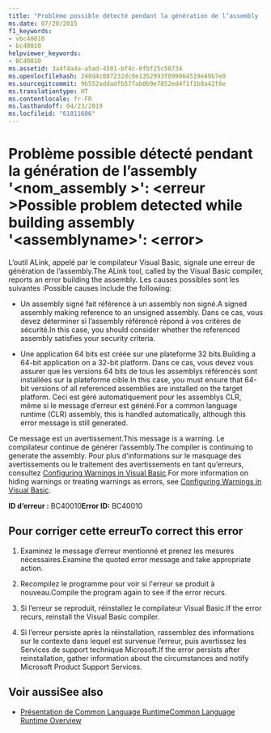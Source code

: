 ```yaml
---
title: "Problème possible détecté pendant la génération de l’assembly '<assemblyname>' : <error>"
ms.date: 07/20/2015
f1_keywords:
- vbc40010
- bc40010
helpviewer_keywords:
- BC40010
ms.assetid: 3a4f4a4a-a5ad-4501-bf4c-0fbf25c50734
ms.openlocfilehash: 248d4c087232dc0e1352993f099064519e49b7e0
ms.sourcegitcommit: 9b552addadfb57fab0b9e7852ed4f1f1b8a42f8e
ms.translationtype: HT
ms.contentlocale: fr-FR
ms.lasthandoff: 04/23/2019
ms.locfileid: "61811606"
---
```

# <a name="possible-problem-detected-while-building-assembly-assemblyname-error"></a><span data-ttu-id="51208-102">Problème possible détecté pendant la génération de l’assembly '\<nom_assembly >': \<erreur ></span><span class="sxs-lookup"><span data-stu-id="51208-102">Possible problem detected while building assembly '\<assemblyname>': \<error></span></span>
<span data-ttu-id="51208-103">L’outil ALink, appelé par le compilateur Visual Basic, signale une erreur de génération de l’assembly.</span><span class="sxs-lookup"><span data-stu-id="51208-103">The ALink tool, called by the Visual Basic compiler, reports an error building the assembly.</span></span> <span data-ttu-id="51208-104">Les causes possibles sont les suivantes :</span><span class="sxs-lookup"><span data-stu-id="51208-104">Possible causes include the following:</span></span>  
  
- <span data-ttu-id="51208-105">Un assembly signé fait référence à un assembly non signé.</span><span class="sxs-lookup"><span data-stu-id="51208-105">A signed assembly making reference to an unsigned assembly.</span></span> <span data-ttu-id="51208-106">Dans ce cas, vous devez déterminer si l’assembly référencé répond à vos critères de sécurité.</span><span class="sxs-lookup"><span data-stu-id="51208-106">In this case, you should consider whether the referenced assembly satisfies your security criteria.</span></span>  
  
- <span data-ttu-id="51208-107">Une application 64 bits est créée sur une plateforme 32 bits.</span><span class="sxs-lookup"><span data-stu-id="51208-107">Building a 64-bit application on a 32-bit platform.</span></span> <span data-ttu-id="51208-108">Dans ce cas, vous devez vous assurer que les versions 64 bits de tous les assemblys référencés sont installées sur la plateforme cible.</span><span class="sxs-lookup"><span data-stu-id="51208-108">In this case, you must ensure that 64-bit versions of all referenced assemblies are installed on the target platform.</span></span> <span data-ttu-id="51208-109">Ceci est géré automatiquement pour les assemblys CLR, même si le message d’erreur est généré.</span><span class="sxs-lookup"><span data-stu-id="51208-109">For a common language runtime (CLR) assembly, this is handled automatically, although this error message is still generated.</span></span>  
  
 <span data-ttu-id="51208-110">Ce message est un avertissement.</span><span class="sxs-lookup"><span data-stu-id="51208-110">This message is a warning.</span></span> <span data-ttu-id="51208-111">Le compilateur continue de générer l’assembly.</span><span class="sxs-lookup"><span data-stu-id="51208-111">The compiler is continuing to generate the assembly.</span></span> <span data-ttu-id="51208-112">Pour plus d’informations sur le masquage des avertissements ou le traitement des avertissements en tant qu’erreurs, consultez [Configuring Warnings in Visual Basic](/visualstudio/ide/configuring-warnings-in-visual-basic).</span><span class="sxs-lookup"><span data-stu-id="51208-112">For more information on hiding warnings or treating warnings as errors, see [Configuring Warnings in Visual Basic](/visualstudio/ide/configuring-warnings-in-visual-basic).</span></span>  
  
 <span data-ttu-id="51208-113">**ID d’erreur :** BC40010</span><span class="sxs-lookup"><span data-stu-id="51208-113">**Error ID:** BC40010</span></span>  
  
## <a name="to-correct-this-error"></a><span data-ttu-id="51208-114">Pour corriger cette erreur</span><span class="sxs-lookup"><span data-stu-id="51208-114">To correct this error</span></span>  
  
1. <span data-ttu-id="51208-115">Examinez le message d’erreur mentionné et prenez les mesures nécessaires.</span><span class="sxs-lookup"><span data-stu-id="51208-115">Examine the quoted error message and take appropriate action.</span></span>  
  
2. <span data-ttu-id="51208-116">Recompilez le programme pour voir si l'erreur se produit à nouveau.</span><span class="sxs-lookup"><span data-stu-id="51208-116">Compile the program again to see if the error recurs.</span></span>  
  
3. <span data-ttu-id="51208-117">Si l’erreur se reproduit, réinstallez le compilateur Visual Basic.</span><span class="sxs-lookup"><span data-stu-id="51208-117">If the error recurs, reinstall the Visual Basic compiler.</span></span>  
  
4. <span data-ttu-id="51208-118">Si l’erreur persiste après la réinstallation, rassemblez des informations sur le contexte dans lequel est survenue l’erreur, puis avertissez les Services de support technique Microsoft.</span><span class="sxs-lookup"><span data-stu-id="51208-118">If the error persists after reinstallation, gather information about the circumstances and notify Microsoft Product Support Services.</span></span>  
  
## <a name="see-also"></a><span data-ttu-id="51208-119">Voir aussi</span><span class="sxs-lookup"><span data-stu-id="51208-119">See also</span></span>

- [<span data-ttu-id="51208-120">Présentation de Common Language Runtime</span><span class="sxs-lookup"><span data-stu-id="51208-120">Common Language Runtime Overview</span></span>](../../standard/clr.md)

